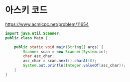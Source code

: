 # 아스키 코드  
https://www.acmicpc.net/problem/11654

```java
import java.util.Scanner;
public class Main {

	public static void main(String[] args) {
		Scanner scan = new Scanner(System.in);
		char asc_char;
		asc_char = scan.next().charAt(0);
		System.out.println(Integer.valueOf(asc_char));
	}
}

```


